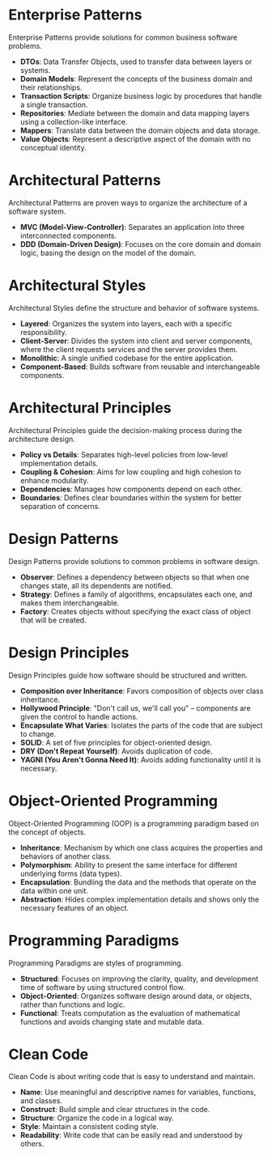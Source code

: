 # Enterprise Patterns
Enterprise Patterns provide solutions for common business software problems.

- **DTOs**: Data Transfer Objects, used to transfer data between layers or systems.
- **Domain Models**: Represent the concepts of the business domain and their relationships.
- **Transaction Scripts**: Organize business logic by procedures that handle a single transaction.
- **Repositories**: Mediate between the domain and data mapping layers using a collection-like interface.
- **Mappers**: Translate data between the domain objects and data storage.
- **Value Objects**: Represent a descriptive aspect of the domain with no conceptual identity.

# Architectural Patterns
Architectural Patterns are proven ways to organize the architecture of a software system.

- **MVC (Model-View-Controller)**: Separates an application into three interconnected components.
- **DDD (Domain-Driven Design)**: Focuses on the core domain and domain logic, basing the design on the model of the domain.

# Architectural Styles
Architectural Styles define the structure and behavior of software systems.

- **Layered**: Organizes the system into layers, each with a specific responsibility.
- **Client-Server**: Divides the system into client and server components, where the client requests services and the server provides them.
- **Monolithic**: A single unified codebase for the entire application.
- **Component-Based**: Builds software from reusable and interchangeable components.

# Architectural Principles
Architectural Principles guide the decision-making process during the architecture design.

- **Policy vs Details**: Separates high-level policies from low-level implementation details.
- **Coupling & Cohesion**: Aims for low coupling and high cohesion to enhance modularity.
- **Dependencies**: Manages how components depend on each other.
- **Boundaries**: Defines clear boundaries within the system for better separation of concerns.

# Design Patterns
Design Patterns provide solutions to common problems in software design.

- **Observer**: Defines a dependency between objects so that when one changes state, all its dependents are notified.
- **Strategy**: Defines a family of algorithms, encapsulates each one, and makes them interchangeable.
- **Factory**: Creates objects without specifying the exact class of object that will be created.

# Design Principles
Design Principles guide how software should be structured and written.

- **Composition over Inheritance**: Favors composition of objects over class inheritance.
- **Hollywood Principle**: "Don't call us, we'll call you" – components are given the control to handle actions.
- **Encapsulate What Varies**: Isolates the parts of the code that are subject to change.
- **SOLID**: A set of five principles for object-oriented design.
- **DRY (Don't Repeat Yourself)**: Avoids duplication of code.
- **YAGNI (You Aren't Gonna Need It)**: Avoids adding functionality until it is necessary.

# Object-Oriented Programming
Object-Oriented Programming (OOP) is a programming paradigm based on the concept of objects.

- **Inheritance**: Mechanism by which one class acquires the properties and behaviors of another class.
- **Polymorphism**: Ability to present the same interface for different underlying forms (data types).
- **Encapsulation**: Bundling the data and the methods that operate on the data within one unit.
- **Abstraction**: Hides complex implementation details and shows only the necessary features of an object.

# Programming Paradigms
Programming Paradigms are styles of programming.

- **Structured**: Focuses on improving the clarity, quality, and development time of software by using structured control flow.
- **Object-Oriented**: Organizes software design around data, or objects, rather than functions and logic.
- **Functional**: Treats computation as the evaluation of mathematical functions and avoids changing state and mutable data.

# Clean Code
Clean Code is about writing code that is easy to understand and maintain.

- **Name**: Use meaningful and descriptive names for variables, functions, and classes.
- **Construct**: Build simple and clear structures in the code.
- **Structure**: Organize the code in a logical way.
- **Style**: Maintain a consistent coding style.
- **Readability**: Write code that can be easily read and understood by others.
